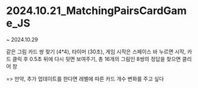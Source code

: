 # 2024.10.21_MatchingPairsCardGame_JS

~ 2024.10.29 

같은 그림 카드 쌍 찾기 (4*4), 타이머 (30초), 게임 시작은 스페이스 바 누르면 시작, 카드 클릭 후 0.5초 뒤에 다시 뒷면 보여주기, 총 16개의 그림인 8쌍의 정답을 찾으면 클리어 창


=> 만약, 추가 업데이트를 한다면
레벨에 따른 카드 개수 변화를 주고 싶다
